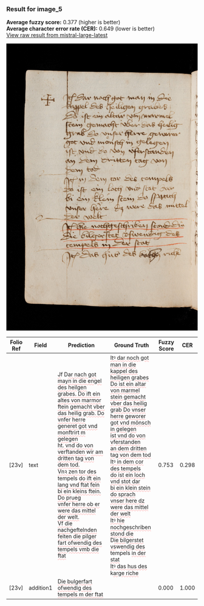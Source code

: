 ### Result for image_5
**Average fuzzy score:** 0.377 (higher is better)<br>**Average character error rate (CER):** 0.649 (lower is better)<br>[View raw result from mistral-large-latest](https://github.com/RISE-UNIBAS/humanities_data_benchmark/blob/main/results/2025-10-24/T0298/request_T0298_image_5.json)

<img src="https://github.com/RISE-UNIBAS/humanities_data_benchmark/blob/main/benchmarks/medieval_manuscripts/images/image_5.jpg?raw=true" alt="image_5" width="800px">

<style>
.diff { text-decoration: underline; text-decoration-color: #ffcccc; text-decoration-style: wavy; }
</style>

| Folio Ref | Field | Prediction | Ground Truth | Fuzzy Score | CER |
|-----------|-------|------------|--------------|-------------|-----|
| [23v] | text | <span class="diff">J</span>f D<span class="diff">ar nach got mayn in die engel des heilgen grabes. Do ift ein altes von marmor<br>ftein gemacht vber das heilig grab. Do vnfer herre generet got vnd monftrirt m gelegen<br>ht. vnd do von verftanden </span>w<span class="diff">ir am dritten tag von dem tod.<br>Vnꝛ zen tor des</span> tempels <span class="diff">do ift ein lang vnd ftat fein bi ein</span> k<span class="diff">leins ftein. Do prueg<br>vnfer herre ob er were das mittel der welt.<br>Vf die nachgeftelnden feiten die pilger fart ofwendig des tempels vmb die ftat</span> | <span class="diff">Itꝰ dar noch got man in die<br> kappel des heiligen grabes<br> Do ist ein altar von marmel<br> stein gemacht vber das heilig<br> grab Do vnser herre geworer<br> got vnd mönsch in gelegen<br> ist vnd do von v</span>f<span class="diff">erstanden<br> an dem dritten tag von dem tod<br> Itꝰ in dem cor des tempels<br> do ist ein loch vnd stot dar<br> bi ein klein stein do sprach<br> vnser here dz were das mittel<br> der welt<br> Itꝰ hie nochgeschriben stond die<br></span> D<span class="diff">ie bilgerstet vs</span>w<span class="diff">endig des<br></span> tempels <span class="diff">in der stat<br> Itꝰ das hus des</span> k<span class="diff">arge riche</span> | 0.753 | 0.298 |
| [23v] | addition1 | <span class="diff">Die bulgerfart ofwendig des tempels m der ftat</span> |  | 0.000 | 1.000 |
